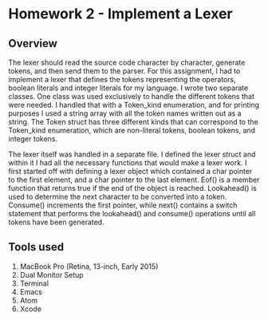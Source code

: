 # **Homework 2 - Implement a Lexer**

## Overview

The lexer should read the source code character by character, generate tokens, and then send them to the parser. For this assignment, I had to implement a lexer that defines the tokens representing the operators, boolean literals and integer literals for my language. I wrote two separate classes. One class was used exclusively to handle the different tokens that were needed. I handled that with a Token_kind enumeration, and for printing purposes I used a string array with all the token names written out as a string. The Token struct has three different kinds that can correspond to the Token_kind enumeration, which are non-literal tokens, boolean tokens, and integer tokens.

The lexer itself was handled in a separate file. I defined the lexer struct and within it I had all the necessary functions that would make a lexer work. I first started off with defining a lexer object which contained a char pointer to the first element, and a char pointer to the last element. Eof() is a member function that returns true if the end of the object is reached. Lookahead() is used to determine the next character to be converted into a token. Consume() increments the first pointer, while next() contains a switch statement that performs the lookahead() and consume() operations until all tokens have been generated.

## Tools used
 
1. MacBook Pro (Retina, 13-inch, Early 2015)
2. Dual Monitor Setup
3. Terminal
4. Emacs
5. Atom
6. Xcode
